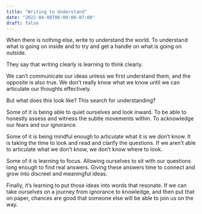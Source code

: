 ```yaml
---
title: "Writing to Understand"
date: "2022-04-08T06:00:00-07:00"
draft: false
---
```

When there is nothing else, write to understand the world. To understand what is going on inside and to try and get a handle on what is going on outside.

They say that writing clearly is learning to think clearly.

We can’t communicate our ideas unless we first understand them, and the opposite is also true. We don’t really know what we know until we can articulate our thoughts effectively.

But what does this look like? This search for understanding?

Some of it is being able to quiet ourselves and look inward. To be able to honestly assess and witness the subtle movements within. To acknowledge our fears and our ignorance.

Some of it is being mindful enough to articulate what it is we don’t know. It is taking the time to look and read and clarify the questions. If we aren’t able to articulate what we don’t know, we don’t know where to look.

Some of it is learning to focus. Allowing ourselves to sit with our questions long enough to find real answers. Giving these answers time to connect and grow into discreet and meaningful ideas.

Finally, it’s learning to put those ideas into words that resonate. If we can take ourselves on a journey from ignorance to knowledge, and then put that on paper, chances are good that someone else will be able to join us on the way.
